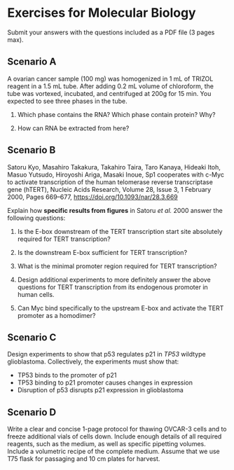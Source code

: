 # Exercises for Molecular Biology

Submit your answers with the questions included as a PDF file (3 pages max).

## Scenario A

A ovarian cancer sample (100 mg) was homogenized in 1 mL of TRIZOL reagent in a
1.5 mL tube. After adding 0.2 mL volume of chloroform, the tube was vortexed, 
incubated, and centrifuged at 200g for 15 min.
You expected to see three phases in the tube.

1. Which phase contains the RNA? Which phase contain protein? Why?

2. How can RNA be extracted from here?


## Scenario B

Satoru Kyo, Masahiro Takakura, Takahiro Taira, Taro Kanaya, Hideaki Itoh, Masuo Yutsudo, Hiroyoshi Ariga, Masaki Inoue, Sp1 cooperates with c-Myc to activate transcription of the human telomerase reverse transcriptase gene (hTERT), Nucleic Acids Research, Volume 28, Issue 3, 1 February 2000, Pages 669–677, https://doi.org/10.1093/nar/28.3.669

Explain how **specific results from figures** in Satoru *et al.* 2000 answer the following
questions:

1. Is the E-box downstream of the TERT transcription start site absolutely required 
   for TERT transcription?

2. Is the downstream E-box sufficient for TERT transcription?

3. What is the minimal promoter region required for TERT transcription?

4. Design additional experiments to more definitely answer the above questions 
   for TERT transcription from its endogenous promoter in human cells.

5. Can Myc bind specifically to the upstream E-box and activate the TERT
   promoter as a homodimer?


## Scenario C

Design experiments to show that p53 regulates p21 in *TP53* wildtype glioblastoma. Collectively, the experiments must show that:

- TP53 binds to the promoter of p21
- TP53 binding to p21 promoter causes changes in expression
- Disruption of p53 disrupts p21 expression in glioblastoma


## Scenario D

Write a clear and concise 1-page protocol for thawing OVCAR-3 cells and to freeze additional vials of cells down. Include enough details of all required reagents, such as the medium, as well as specific pipetting volumes. Include a volumetric recipe of the complete medium. Assume that we use T75 flask for passaging and 10 cm plates for harvest.


